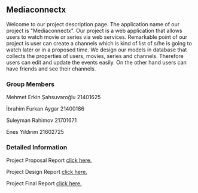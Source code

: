 ## Mediaconnectx
Welcome to our project description page. The application name of our project is "Mediaconnectx". Our project is a web application that allows users to watch movie or series via web services. Remarkable point of our project is user can create a channels which is kind of list of s/he is going to watch later or in a proposed time. We design our models in database that collects the properties of users, movies, series and channels. Therefore users can edit and update the events easily. On the other hand users can have friends and see their channels. 

### Group Members

Mehmet Erkin Şahsuvaroğlu 21401625 <br/>

İbrahim Furkan Aygar 21400186  <br/>

Suleyman Rahimov 21701671 <br/>
 
Enes Yıldırım 21602725  <br/>



### Detailed Information

Project Proposal Report
<a href="https://github.com/Aerk1996/cs353group10/blob/main/cs353proposal.pdf" target="_blank">click here.</a>

Project Design Report 
<a href="https://github.com/Aerk1996/cs353group10/blob/main/cs353_DesignReport_Team10.pdf" target="_blank">click here.</a>

Project Final Report
<a href="https://github.com/Aerk1996/cs353group10/blob/main/cs353FinalReport.pdf" target="_blank">click here.</a>

